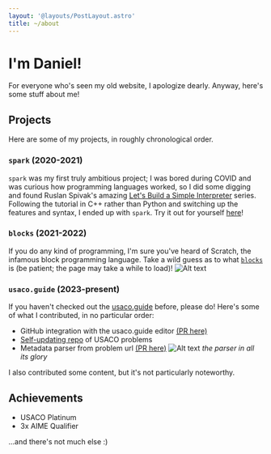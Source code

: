```yaml
---
layout: '@layouts/PostLayout.astro'
title: ~/about
---
```

# I'm Daniel!
For everyone who's seen my old website, I apologize dearly. Anyway, here's some stuff about me!

## Projects
Here are some of my projects, in roughly chronological order.

### `spark` (2020-2021)
`spark` was my first truly ambitious project; I was bored during COVID and was curious how programming languages worked, so I did some digging and found Ruslan Spivak's amazing [Let's Build a Simple Interpreter](https://ruslanspivak.com/lsbasi-part1/) series. Following the tutorial in C++ rather than Python and switching up the features and syntax, I ended up with `spark`. Try it out for yourself [here](https://github.com/danielzsh/spark)!

### `blocks` (2021-2022)
If you do any kind of programming, I'm sure you've heard of Scratch, the infamous block programming language. Take a wild guess as to what [`blocks`](https://danielzsh.github.io/blocks/#/) is (be patient; the page may take a while to load)!
![Alt text](@images/blocks.png)

### `usaco.guide` (2023-present)
If you haven't checked out the [usaco.guide](https://github.com/cpinitiative/usaco-guide) before, please do! Here's some of what I contributed, in no particular order:
- GitHub integration with the usaco.guide editor [(PR here)](https://github.com/cpinitiative/usaco-guide/pull/4197)
- [Self-updating repo](https://github.com/cpinitiative/usaco-problems) of USACO problems
- Metadata parser from problem url [(PR here)](https://github.com/cpinitiative/usaco-guide/pull/4251)
![Alt text](@images/parser.png)
*the parser in all its glory*

I also contributed some content, but it's not particularly noteworthy.

## Achievements
- USACO Platinum
- 3x AIME Qualifier

...and there's not much else :)